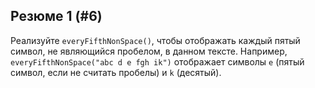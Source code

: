 ## Резюме 1 (#6)

Реализуйте `everyFifthNonSpace()`, чтобы отображать каждый пятый символ, не являющийся пробелом, в данном тексте. Например, `everyFifthNonSpace("abc d e fgh
 ik")` отображает символы `e` (пятый символ, если не считать пробелы) и `k` (десятый).